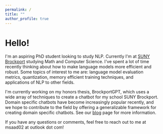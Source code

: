 ```yaml
---
permalink: /
title: ""
author_profile: true
---
```


# Hello!

I'm an aspiring PhD student looking to study NLP. Currently I'm at <a href="https://www2.brockport.edu/">SUNY Brockport</a> studying Math and Computer Science. I've spent a lot of time recently thinking about how to make language models more efficient and robust. Some topics of interest to me are: language model evaluation metrics, quantization, memory efficient training techniques, and applications of NLP to other fields. 

I'm currently working on my honors thesis, BrockportGPT, which uses a wide array of techniques to create a chatbot for my school SUNY Brockport. Domain specific chatbots have become increasingly popular recently, and we hope to contribute to the field by  offering a generalizable framework for creating domain specific chatbots. See our [blog](/projects/brockportgpt/) page for more information.

If you have any questions or comments, feel free to reach out to me at msaad02 at outlook dot com!